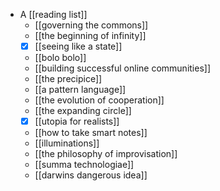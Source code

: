 - A [[reading list]]
  - [[governing the commons]]
  - [[the beginning of infinity]]
  - [x] [[seeing like a state]]
  - [[bolo bolo]]
  - [[building successful online communities]]
  - [[the precipice]]
  - [[a pattern language]]
  - [[the evolution of cooperation]]
  - [[the expanding circle]]
  - [x] [[utopia for realists]]
  - [[how to take smart notes]]
  - [[illuminations]]
  - [[the philosophy of improvisation]]
  - [[summa technologiae]]
  - [[darwins dangerous idea]]
